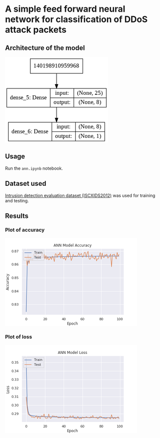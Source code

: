 # A simple feed forward neural network for classification of DDoS attack packets

## Architecture of the model
![Model](images/model_ann.png)


## Usage

Run the ```ann.ipynb``` notebook.

## Dataset used
[Intrusion detection evaluation dataset (ISCXIDS2012)](https://www.unb.ca/cic/datasets/ids.html) was used for training and testing. 

## Results

### Plot of accuracy
![Plot of accuracy](results/ANN_Model_Accuracy_100.png)

### Plot of loss
![Plot of loss](results/ANN_Model_loss_100.png)

